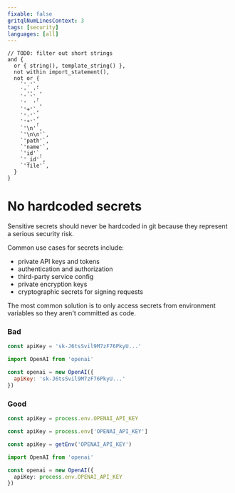 ```yaml
---
fixable: false
gritqlNumLinesContext: 3
tags: [security]
languages: [all]
---
```


```grit
// TODO: filter out short strings
and {
  or { string(), template_string() },
  not within import_statement(),
  not or {
    `'.'`,
    `'..'`,
    `' '`,
    `'  '`,
    `'+'`,
    `'-'`,
    `'*'`,
    `'\n'`,
    `'\n\n'`,
    `'path'`,
    `'name'`,
    `'id'`,
    `'_id'`,
    `'file'`,
  }
}
```

# No hardcoded secrets

Sensitive secrets should never be hardcoded in git because they represent a serious security risk.

Common use cases for secrets include:

- private API keys and tokens
- authentication and authorization
- third-party service config
- private encryption keys
- cryptographic secrets for signing requests

The most common solution is to only access secrets from environment variables so they aren't committed as code.

### Bad

```js
const apiKey = 'sk-J6tsSvil9M7zF76PkyU...'
```

```js
import OpenAI from 'openai'

const openai = new OpenAI({
  apiKey: 'sk-J6tsSvil9M7zF76PkyU...'
})
```

### Good

```js
const apiKey = process.env.OPENAI_API_KEY
```

```js
const apiKey = process.env['OPENAI_API_KEY']
```

```js
const apiKey = getEnv('OPENAI_API_KEY')
```

```ts
import OpenAI from 'openai'

const openai = new OpenAI({
  apiKey: process.env.OPENAI_API_KEY
})
```
